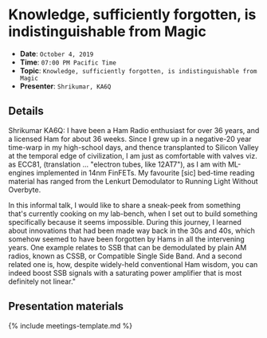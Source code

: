 # Knowledge, sufficiently forgotten, is indistinguishable from Magic

* **Date**: `October 4, 2019`
* **Time**: `07:00 PM Pacific Time`
* **Topic**: `Knowledge, sufficiently forgotten, is indistinguishable from Magic`
* **Presenter**: `Shrikumar, KA6Q`

## Details

Shrikumar KA6Q: I have been a Ham Radio enthusiast for over 36 years, and a licensed Ham for about 36 weeks. Since I grew up in a negative-20 year time-warp in my high-school days, and thence transplanted to Silicon Valley at the temporal edge of civilization, I am just as comfortable with valves viz. as ECC81, (translation ... "electron tubes, like 12AT7"), as I am with ML-engines implemented in 14nm FinFETs. My favourite [sic] bed-time reading material has ranged from the Lenkurt Demodulator to Running Light Without Overbyte.

In this informal talk, I would like to share a sneak-peek from something that's currently cooking on my lab-bench, when I set out to build something specifically because it seems impossible. During this journey, I learned about innovations that had been made way back in the 30s and 40s, which somehow seemed to have been forgotten by Hams in all the intervening years. One example relates to SSB that can be demodulated by plain AM radios, known as CSSB, or Compatible Single Side Band. And a second related one is, how, despite widely-held conventional Ham wisdom, you can indeed boost SSB signals with a saturating power amplifier that is most definitely not linear."

## Presentation materials

{% include meetings-template.md %}

